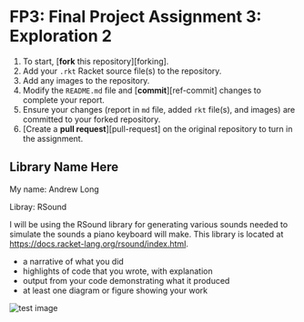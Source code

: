 # FP3: Final Project Assignment 3: Exploration 2

1. To start, [**fork** this repository][forking]. 
1. Add your `.rkt` Racket source file(s) to the repository. 
1. Add any images to the repository.
1. Modify the `README.md` file and [**commit**][ref-commit] changes to complete your report.
1. Ensure your changes (report in `md` file, added `rkt` file(s), and images) are committed to your forked repository.
1. [Create a **pull request**][pull-request] on the original repository to turn in the assignment.

## Library Name Here
My name: Andrew Long

Libray: RSound

I will be using the RSound library for generating various sounds needed to simulate the sounds a piano keyboard will make. This library is located at https://docs.racket-lang.org/rsound/index.html. 

* a narrative of what you did
* highlights of code that you wrote, with explanation
* output from your code demonstrating what it produced
* at least one diagram or figure showing your work

![test image](/testimage.png?raw=true "test image")
